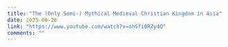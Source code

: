```yaml
---
title: "The (Only Semi-) Mythical Medieval Christian Kingdom in Asia"
date: 2025-06-26
link: "https://www.youtube.com/watch?v=ohSfiORZy4Q"
comments: ""
---
```

